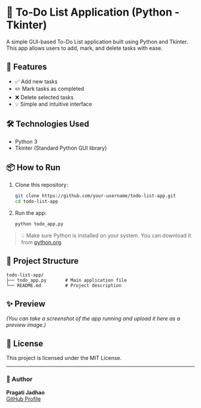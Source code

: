 
# 📝 To-Do List Application (Python - Tkinter)

A simple GUI-based To-Do List application built using Python and Tkinter. This app allows users to add, mark, and delete tasks with ease.

## 🚀 Features

- ✅ Add new tasks
- ✏️ Mark tasks as completed
- ❌ Delete selected tasks
- 💡 Simple and intuitive interface

## 🛠️ Technologies Used

- Python 3
- Tkinter (Standard Python GUI library)

## 📦 How to Run

1. Clone this repository:
   ```bash
   git clone https://github.com/your-username/todo-list-app.git
   cd todo-list-app
   ```

2. Run the app:
   ```bash
   python todo_app.py
   ```

> 💡 Make sure Python is installed on your system. You can download it from [python.org](https://www.python.org/downloads/).

## 📁 Project Structure

```
todo-list-app/
├── todo_app.py       # Main application file
└── README.md         # Project description
```

## ✨ Preview

*(You can take a screenshot of the app running and upload it here as a preview image.)*

## 📄 License

This project is licensed under the MIT License.

---

### 👤 Author

**Pragati Jadhao**  
[GitHub Profile](https://meet.google.com/eza-yhob-fbg)
